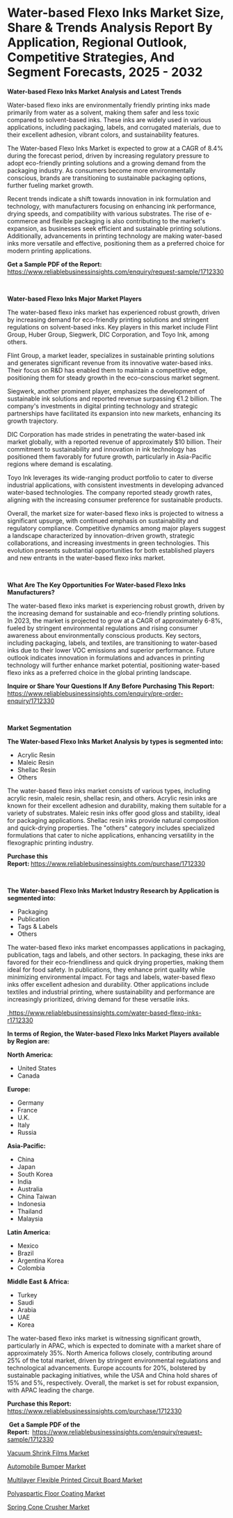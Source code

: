 <p><h1>Water-based Flexo Inks Market Size, Share & Trends Analysis Report By Application, Regional Outlook, Competitive Strategies, And Segment Forecasts, 2025 - 2032</h1></p><p><strong>Water-based Flexo Inks Market Analysis and Latest Trends</strong></p>
<p><p>Water-based flexo inks are environmentally friendly printing inks made primarily from water as a solvent, making them safer and less toxic compared to solvent-based inks. These inks are widely used in various applications, including packaging, labels, and corrugated materials, due to their excellent adhesion, vibrant colors, and sustainability features.</p><p>The Water-based Flexo Inks Market is expected to grow at a CAGR of 8.4% during the forecast period, driven by increasing regulatory pressure to adopt eco-friendly printing solutions and a growing demand from the packaging industry. As consumers become more environmentally conscious, brands are transitioning to sustainable packaging options, further fueling market growth.</p><p>Recent trends indicate a shift towards innovation in ink formulation and technology, with manufacturers focusing on enhancing ink performance, drying speeds, and compatibility with various substrates. The rise of e-commerce and flexible packaging is also contributing to the market's expansion, as businesses seek efficient and sustainable printing solutions. Additionally, advancements in printing technology are making water-based inks more versatile and effective, positioning them as a preferred choice for modern printing applications.</p></p>
<p><strong>Get a Sample PDF of the Report:&nbsp;</strong> <a href="https://www.reliablebusinessinsights.com/enquiry/request-sample/1712330?utm_campaign=39&utm_medium=2&utm_source=Github&utm_content=ia&utm_term=28032025&utm_id=water-based-flexo-inks">https://www.reliablebusinessinsights.com/enquiry/request-sample/1712330</a></p>
<p>&nbsp;</p>
<p><strong>Water-based Flexo Inks Major Market Players</strong></p>
<p><p>The water-based flexo inks market has experienced robust growth, driven by increasing demand for eco-friendly printing solutions and stringent regulations on solvent-based inks. Key players in this market include Flint Group, Huber Group, Siegwerk, DIC Corporation, and Toyo Ink, among others.</p><p>Flint Group, a market leader, specializes in sustainable printing solutions and generates significant revenue from its innovative water-based inks. Their focus on R&D has enabled them to maintain a competitive edge, positioning them for steady growth in the eco-conscious market segment.</p><p>Siegwerk, another prominent player, emphasizes the development of sustainable ink solutions and reported revenue surpassing €1.2 billion. The company's investments in digital printing technology and strategic partnerships have facilitated its expansion into new markets, enhancing its growth trajectory.</p><p>DIC Corporation has made strides in penetrating the water-based ink market globally, with a reported revenue of approximately $10 billion. Their commitment to sustainability and innovation in ink technology has positioned them favorably for future growth, particularly in Asia-Pacific regions where demand is escalating.</p><p>Toyo Ink leverages its wide-ranging product portfolio to cater to diverse industrial applications, with consistent investments in developing advanced water-based technologies. The company reported steady growth rates, aligning with the increasing consumer preference for sustainable products.</p><p>Overall, the market size for water-based flexo inks is projected to witness a significant upsurge, with continued emphasis on sustainability and regulatory compliance. Competitive dynamics among major players suggest a landscape characterized by innovation-driven growth, strategic collaborations, and increasing investments in green technologies. This evolution presents substantial opportunities for both established players and new entrants in the water-based flexo inks market.</p></p>
<p>&nbsp;</p>
<p><strong>What Are The Key Opportunities For Water-based Flexo Inks Manufacturers?</strong></p>
<p><p>The water-based flexo inks market is experiencing robust growth, driven by the increasing demand for sustainable and eco-friendly printing solutions. In 2023, the market is projected to grow at a CAGR of approximately 6-8%, fueled by stringent environmental regulations and rising consumer awareness about environmentally conscious products. Key sectors, including packaging, labels, and textiles, are transitioning to water-based inks due to their lower VOC emissions and superior performance. Future outlook indicates innovation in formulations and advances in printing technology will further enhance market potential, positioning water-based flexo inks as a preferred choice in the global printing landscape.</p></p>
<p><strong>Inquire or Share Your Questions If Any Before Purchasing This Report:</strong> <a href="https://www.reliablebusinessinsights.com/enquiry/pre-order-enquiry/1712330?utm_campaign=39&utm_medium=2&utm_source=Github&utm_content=ia&utm_term=28032025&utm_id=water-based-flexo-inks">https://www.reliablebusinessinsights.com/enquiry/pre-order-enquiry/1712330</a></p>
<p>&nbsp;</p>
<p><strong>Market Segmentation</strong></p>
<p><strong>The Water-based Flexo Inks Market Analysis by types is segmented into:</strong></p>
<p><ul><li>Acrylic Resin</li><li>Maleic Resin</li><li>Shellac Resin</li><li>Others</li></ul></p>
<p><p>The water-based flexo inks market consists of various types, including acrylic resin, maleic resin, shellac resin, and others. Acrylic resin inks are known for their excellent adhesion and durability, making them suitable for a variety of substrates. Maleic resin inks offer good gloss and stability, ideal for packaging applications. Shellac resin inks provide natural composition and quick-drying properties. The "others" category includes specialized formulations that cater to niche applications, enhancing versatility in the flexographic printing industry.</p></p>
<p><strong>Purchase this Report:&nbsp;</strong><a href="https://www.reliablebusinessinsights.com/purchase/1712330?utm_campaign=39&utm_medium=2&utm_source=Github&utm_content=ia&utm_term=28032025&utm_id=water-based-flexo-inks">https://www.reliablebusinessinsights.com/purchase/1712330</a></p>
<p>&nbsp;</p>
<p><strong>The Water-based Flexo Inks Market Industry Research by Application is segmented into:</strong></p>
<p><ul><li>Packaging</li><li>Publication</li><li>Tags & Labels</li><li>Others</li></ul></p>
<p><p>The water-based flexo inks market encompasses applications in packaging, publication, tags and labels, and other sectors. In packaging, these inks are favored for their eco-friendliness and quick drying properties, making them ideal for food safety. In publications, they enhance print quality while minimizing environmental impact. For tags and labels, water-based flexo inks offer excellent adhesion and durability. Other applications include textiles and industrial printing, where sustainability and performance are increasingly prioritized, driving demand for these versatile inks.</p></p>
<p><a href="https://www.reliablebusinessinsights.com/water-based-flexo-inks-r1712330?utm_campaign=39&utm_medium=2&utm_source=Github&utm_content=ia&utm_term=28032025&utm_id=water-based-flexo-inks">&nbsp;https://www.reliablebusinessinsights.com/water-based-flexo-inks-r1712330</a></p>
<p><strong>In terms of Region, the Water-based Flexo Inks Market Players available by Region are:</strong></p>
<p>
    <p> <strong> North America: </strong>
        <ul>
            <li>United States</li>
            <li>Canada</li>
        </ul>
        </p> 
    <p> <strong> Europe: </strong>
        <ul>
            <li>Germany</li>
            <li>France</li>
            <li>U.K.</li>
            <li>Italy</li>
            <li>Russia</li>
        </ul>
        </p> 
    <p> <strong> Asia-Pacific: </strong>
        <ul>
            <li>China</li>
            <li>Japan</li>
            <li>South Korea</li>
            <li>India</li>
            <li>Australia</li>
            <li>China Taiwan</li>
            <li>Indonesia</li>
            <li>Thailand</li>
            <li>Malaysia</li>
        </ul>
        </p> 
    <p> <strong> Latin America: </strong>
        <ul>
            <li>Mexico</li>
            <li>Brazil</li>
            <li>Argentina Korea</li>
            <li>Colombia</li>
        </ul>
        </p> 
    <p> <strong> Middle East & Africa: </strong>
        <ul>
            <li>Turkey</li>
            <li>Saudi</li>
            <li>Arabia</li>
            <li>UAE</li>
            <li>Korea</li>
        </ul>
    </p>
    </p>
<p><p>The water-based flexo inks market is witnessing significant growth, particularly in APAC, which is expected to dominate with a market share of approximately 35%. North America follows closely, contributing around 25% of the total market, driven by stringent environmental regulations and technological advancements. Europe accounts for 20%, bolstered by sustainable packaging initiatives, while the USA and China hold shares of 15% and 5%, respectively. Overall, the market is set for robust expansion, with APAC leading the charge.</p></p>
<p><strong>Purchase this Report: </strong><a href="https://www.reliablebusinessinsights.com/purchase/1712330?utm_campaign=39&utm_medium=2&utm_source=Github&utm_content=ia&utm_term=28032025&utm_id=water-based-flexo-inks">https://www.reliablebusinessinsights.com/purchase/1712330</a></p>
<p>&nbsp;<strong>Get a Sample PDF of the Report:&nbsp;&nbsp;</strong><a href="https://www.reliablebusinessinsights.com/enquiry/request-sample/1712330?utm_campaign=39&utm_medium=2&utm_source=Github&utm_content=ia&utm_term=28032025&utm_id=water-based-flexo-inks">https://www.reliablebusinessinsights.com/enquiry/request-sample/1712330</a></p>
<p><strong></strong></p>
<p><p><a href="https://github.com/akitamegge65/Market-Research-Report-List-1/blob/main/vacuum-shrink-films-market.md?utm_campaign=39&utm_medium=2&utm_source=Github&utm_content=ia&utm_term=28032025&utm_id=water-based-flexo-inks">Vacuum Shrink Films Market</a></p><p><a href="https://github.com/gummaarmel83/Market-Research-Report-List-1/blob/main/automobile-bumper-market.md?utm_campaign=39&utm_medium=2&utm_source=Github&utm_content=ia&utm_term=28032025&utm_id=water-based-flexo-inks">Automobile Bumper Market</a></p><p><a href="https://github.com/panciujoslin3/Market-Research-Report-List-1/blob/main/multilayer-flexible-printed-circuit-board-market.md?utm_campaign=39&utm_medium=2&utm_source=Github&utm_content=ia&utm_term=28032025&utm_id=water-based-flexo-inks">Multilayer Flexible Printed Circuit Board Market</a></p><p><a href="https://github.com/widlerumland/Market-Research-Report-List-1/blob/main/polyaspartic-floor-coating-market.md?utm_campaign=39&utm_medium=2&utm_source=Github&utm_content=ia&utm_term=28032025&utm_id=water-based-flexo-inks">Polyaspartic Floor Coating Market</a></p><p><a href="https://github.com/uldularido/Market-Research-Report-List-1/blob/main/spring-cone-crusher-market.md?utm_campaign=39&utm_medium=2&utm_source=Github&utm_content=ia&utm_term=28032025&utm_id=water-based-flexo-inks">Spring Cone Crusher Market</a></p></p>